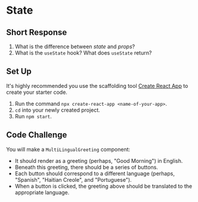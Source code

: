# State

## Short Response
1. What is the difference between _state_ and _props_?
2. What is the `useState` hook? What does `useState` return?

## Set Up
It's highly recommended you use the scaffolding tool [Create React App](https://reactjs.org/docs/create-a-new-react-app.html) to create your starter code. 
1. Run the command `npx create-react-app <name-of-your-app>`. 
2. `cd` into your newly created project.
3. Run `npm start`.

## Code Challenge

You will make a `MultiLingualGreeting` component:
* It should render as a greeting (perhaps, "Good Morning") in English. 
* Beneath this greeting, there should be a series of buttons. 
* Each button should correspond to a different language (perhaps, "Spanish", "Haitian Creole", and "Portuguese"). 
* When a button is clicked, the greeting above should be translated to the appropriate language.
